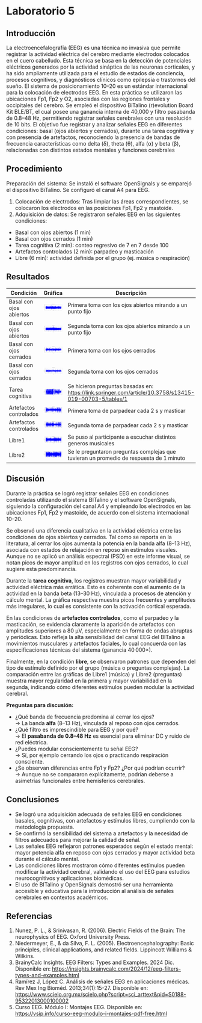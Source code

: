 # Laboratorio 5

## Introducción
La electroencefalografía (EEG) es una técnica no invasiva que permite registrar la actividad eléctrica del cerebro mediante electrodos colocados en el cuero cabelludo. Esta técnica se basa en la detección de potenciales eléctricos generados por la actividad sináptica de las neuronas corticales, y ha sido ampliamente utilizada para el estudio de estados de conciencia, procesos cognitivos, y diagnósticos clínicos como epilepsia o trastornos del sueño.
El sistema de posicionamiento 10–20 es un estándar internacional para la colocación de electrodos EEG. En esta práctica se utilizaron las ubicaciones Fp1, Fp2 y O2, asociadas con las regiones frontales y occipitales del cerebro. Se empleó el dispositivo BiTalino (r)evolution Board Kit BLE/BT, el cual posee una ganancia interna de 40,000 y filtro pasabanda de 0.8–48 Hz, permitiendo registrar señales cerebrales con una resolución de 10 bits.
El objetivo fue registrar y analizar señales EEG en diferentes condiciones: basal (ojos abiertos y cerrados), durante una tarea cognitiva y con presencia de artefactos, reconociendo la presencia de bandas de frecuencia características como delta (δ), theta (θ), alfa (α) y beta (β), relacionadas con distintos estados mentales y funciones cerebrales

## Procedimiento
Preparación del sistema: Se instaló el software OpenSignals y se emparejó el dispositivo BiTalino. Se configuró el canal A4 para EEG.

1. Colocación de electrodos: Tras limpiar las áreas correspondientes, se colocaron los electrodos en las posiciones Fp1, Fp2 y mastoide. 
2. Adquisición de datos: Se registraron señales EEG en las siguientes condiciones:
  - Basal con ojos abiertos (1 min)
  - Basal con ojos cerrados (1 min)
  - Tarea cognitiva (2 min): conteo regresivo de 7 en 7 desde 100
  - Artefactos controlados (2 min): parpadeo y masticación
  - Libre (6 min): actividad definida por el grupo (ej. música o respiración)

## Resultados
| Condición | Gráfica | Descripción |
| --------- | ------- | ----------- |
| Basal con ojos abiertos | ![EEG](visualized/basal1eegv1.png) | Primera toma con los ojos abiertos mirando a un punto fijo |
| Basal con ojos abiertos | ![EEG](visualized/basal1eegv2.png) | Segunda toma con los ojos abiertos mirando a un punto fijo |
| Basal con ojos cerrados | ![EEG](visualized/basal2eegv1.png) | Primera toma con los ojos cerrados |
| Basal con ojos cerrados | ![EEG](visualized/basal2eegv2.png) | Segunda toma con los ojos cerrados |
| Tarea cognitiva | ![EEG](visualized/Plano1eeg.png) | Se hicieron preguntas basadas en: https://link.springer.com/article/10.3758/s13415-019-00703-5/tables/1 |
| Artefactos controlados | ![EEG](visualized/artefacteegv1.png) | Primera toma de parpadear cada 2 s y masticar |
| Artefactos controlados | ![EEG](visualized/artefacteegv2.png) | Segunda toma de parpadear cada 2 s y masticar |
| Libre1 | ![EEG](visualized/librev1eeg.png) | Se puso al participante a escuchar distintos generos musicales |
| Libre2 | ![EEG](visualized/librev2eeg.png) | Se le preguntaron preguntas complejas que tuvieran un promedio de respuesta de 1 minuto |

## Discusión

Durante la práctica se logró registrar señales EEG en condiciones controladas utilizando el sistema BITalino y el software OpenSignals, siguiendo la configuración del canal A4 y empleando los electrodos en las ubicaciones Fp1, Fp2 y mastoide, de acuerdo con el sistema internacional 10–20.

Se observó una diferencia cualitativa en la actividad eléctrica entre las condiciones de ojos abiertos y cerrados. Tal como se reporta en la literatura, al cerrar los ojos aumenta la potencia en la banda alfa (8–13 Hz), asociada con estados de relajación en reposo sin estímulos visuales. Aunque no se aplicó un análisis espectral (PSD) en este informe visual, se notan picos de mayor amplitud en los registros con ojos cerrados, lo cual sugiere esta predominancia.

Durante la **tarea cognitiva**, los registros muestran mayor variabilidad y actividad eléctrica más errática. Esto es coherente con el aumento de la actividad en la banda beta (13–30 Hz), vinculada a procesos de atención y cálculo mental. La gráfica respectiva muestra picos frecuentes y amplitudes más irregulares, lo cual es consistente con la activación cortical esperada.

En las condiciones de **artefactos controlados**, como el parpadeo y la masticación, se evidencia claramente la aparición de artefactos con amplitudes superiores a 80 µV, especialmente en forma de ondas abruptas y periódicas. Esto refleja la alta sensibilidad del canal EEG del BITalino a movimientos musculares y artefactos faciales, lo cual concuerda con las especificaciones técnicas del sistema (ganancia 40 000×).

Finalmente, en la condición **libre**, se observaron patrones que dependen del tipo de estímulo definido por el grupo (música o preguntas complejas). La comparación entre las gráficas de Libre1 (música) y Libre2 (preguntas) muestra mayor regularidad en la primera y mayor variabilidad en la segunda, indicando cómo diferentes estímulos pueden modular la actividad cerebral.

**Preguntas para discusión:**
- ¿Qué banda de frecuencia predomina al cerrar los ojos?  
  → La banda **alfa** (8–13 Hz), vinculada al reposo con ojos cerrados.
- ¿Qué filtro es imprescindible para EEG y por qué?  
  → El **pasabanda de 0.8–48 Hz** es esencial para eliminar DC y ruido de red eléctrica.
- ¿Puedes modular conscientemente tu señal EEG?  
  → Sí, por ejemplo cerrando los ojos o practicando respiración consciente.
- ¿Se observan diferencias entre Fp1 y Fp2? ¿Por qué podrían ocurrir?  
  → Aunque no se compararon explícitamente, podrían deberse a asimetrías funcionales entre hemisferios cerebrales.

## Conclusiones

- Se logró una adquisición adecuada de señales EEG en condiciones basales, cognitivas, con artefactos y estímulos libres, cumpliendo con la metodología propuesta.
- Se confirmó la sensibilidad del sistema a artefactos y la necesidad de filtros adecuados para mejorar la calidad de señal.
- Las señales EEG reflejaron patrones esperados según el estado mental: mayor potencia alfa en reposo con ojos cerrados y mayor actividad beta durante el cálculo mental.
- Las condiciones libres mostraron cómo diferentes estímulos pueden modificar la actividad cerebral, validando el uso del EEG para estudios neurocognitivos y aplicaciones biomédicas.
- El uso de BITalino y OpenSignals demostró ser una herramienta accesible y educativa para la introducción al análisis de señales cerebrales en contextos académicos.

## Referencias
1. Nunez, P. L., & Srinivasan, R. (2006). Electric Fields of the Brain: The neurophysics of EEG. Oxford University Press.
2. Niedermeyer, E., & da Silva, F. L. (2005). Electroencephalography: Basic principles, clinical applications, and related fields. Lippincott Williams & Wilkins.
3. BrainyCalc Insights. EEG Filters: Types and Examples. 2024 Dic. Disponible en: https://insights.brainycalc.com/2024/12/eeg-filters-types-and-examples.html
4. Ramírez J, López C. Análisis de señales EEG en aplicaciones médicas. Rev Mex Ing Bioméd. 2013;34(1):15-27. Disponible en: https://www.scielo.org.mx/scielo.php?script=sci_arttext&pid=S0188-95322013000100002
5. Curso EEG. Módulo I: Montajes EEG. Disponible en: https://vsip.info/curso-eeg-modulo-i-montajes-pdf-free.html



